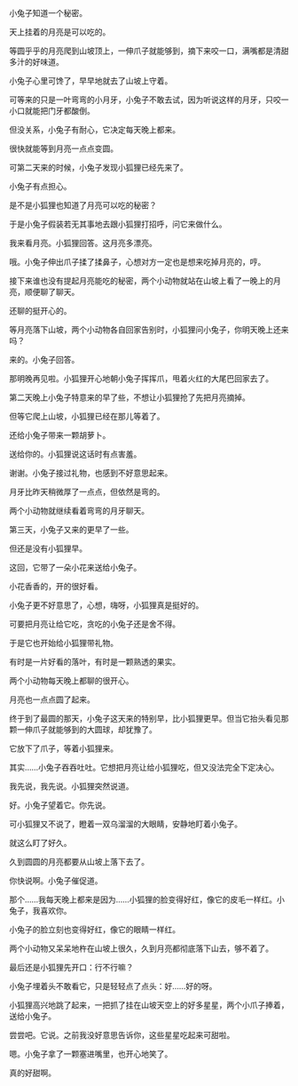小兔子知道一个秘密。

天上挂着的月亮是可以吃的。

等圆乎乎的月亮爬到山坡顶上，一伸爪子就能够到，摘下来咬一口，满嘴都是清甜多汁的好味道。

小兔子心里可馋了，早早地就去了山坡上守着。

可等来的只是一叶弯弯的小月牙，小兔子不敢去试，因为听说这样的月牙，只咬一小口就能把门牙都酸倒。

但没关系，小兔子有耐心，它决定每天晚上都来。

很快就能等到月亮一点点变圆。

可第二天来的时候，小兔子发现小狐狸已经先来了。

小兔子有点担心。

是不是小狐狸也知道了月亮可以吃的秘密？

于是小兔子假装若无其事地去跟小狐狸打招呼，问它来做什么。

我来看月亮。小狐狸回答。这月亮多漂亮。

哦。小兔子伸出爪子揉了揉鼻子，心想对方一定也是想来吃掉月亮的，哼。

接下来谁也没有提起月亮能吃的秘密，两个小动物就站在山坡上看了一晚上的月亮，顺便聊了聊天。

还聊的挺开心的。

等月亮落下山坡，两个小动物各自回家告别时，小狐狸问小兔子，你明天晚上还来吗？

来的。小兔子回答。

那明晚再见啦。小狐狸开心地朝小兔子挥挥爪，甩着火红的大尾巴回家去了。

第二天晚上小兔子特意来的早了些，不想让小狐狸抢了先把月亮摘掉。

但等它爬上山坡，小狐狸已经在那儿等着了。

还给小兔子带来一颗胡萝卜。

送给你的。小狐狸说这话时有点害羞。

谢谢。小兔子接过礼物，也感到不好意思起来。

月牙比昨天稍微厚了一点点，但依然是弯的。

两个小动物就继续看着弯弯的月牙聊天。

第三天，小兔子又来的更早了一些。

但还是没有小狐狸早。

这回，它带了一朵小花来送给小兔子。

小花香香的，开的很好看。

小兔子更不好意思了，心想，嗨呀，小狐狸真是挺好的。

可要把月亮让给它吃，贪吃的小兔子还是舍不得。

于是它也开始给小狐狸带礼物。

有时是一片好看的落叶，有时是一颗熟透的果实。

两个小动物每天晚上都聊的很开心。

月亮也一点点圆了起来。

终于到了最圆的那天，小兔子这天来的特别早，比小狐狸更早。但当它抬头看见那颗一伸爪子就能够到的大圆球，却犹豫了。

它放下了爪子，等着小狐狸来。

其实……小兔子吞吞吐吐。它想把月亮让给小狐狸吃，但又没法完全下定决心。

我先说，我先说。小狐狸突然说道。

好。小兔子望着它。你先说。

可小狐狸又不说了，瞪着一双乌溜溜的大眼睛，安静地盯着小兔子。

就这么盯了好久。

久到圆圆的月亮都要从山坡上落下去了。

你快说啊。小兔子催促道。

那个……我每天晚上都来是因为……小狐狸的脸变得好红，像它的皮毛一样红。小兔子，我喜欢你。

小兔子的脸立刻也变得好红，像它的眼睛一样红。

两个小动物又呆呆地杵在山坡上很久，久到月亮都彻底落下山去，够不着了。

最后还是小狐狸先开口：行不行嘛？

小兔子埋着头不敢看它，只是轻轻点了点头：好……好的呀。

小狐狸高兴地跳了起来，一把抓了挂在山坡天空上的好多星星，两个小爪子捧着，送给小兔子。

尝尝吧。它说。之前我没好意思告诉你，这些星星吃起来可甜啦。

嗯。小兔子拿了一颗塞进嘴里，也开心地笑了。

真的好甜啊。
